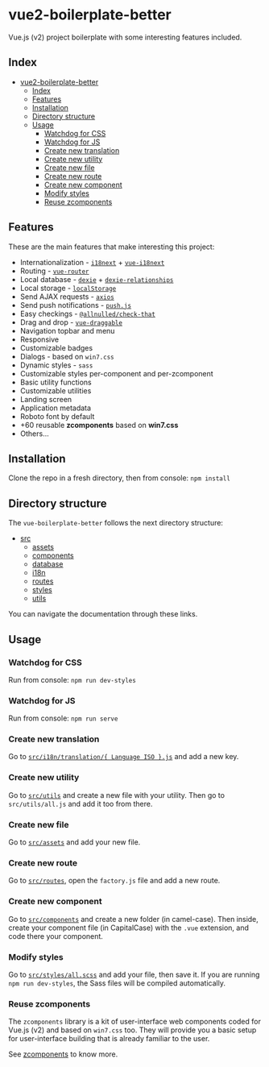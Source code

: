 # vue2-boilerplate-better

Vue.js (v2) project boilerplate with some interesting features included.

## Index

- [vue2-boilerplate-better](#vue2-boilerplate-better)
  - [Index](#index)
  - [Features](#features)
  - [Installation](#installation)
  - [Directory structure](#directory-structure)
  - [Usage](#usage)
    - [Watchdog for CSS](#watchdog-for-css)
    - [Watchdog for JS](#watchdog-for-js)
    - [Create new translation](#create-new-translation)
    - [Create new utility](#create-new-utility)
    - [Create new file](#create-new-file)
    - [Create new route](#create-new-route)
    - [Create new component](#create-new-component)
    - [Modify styles](#modify-styles)
    - [Reuse zcomponents](#reuse-zcomponents)

## Features

These are the main features that make interesting this project:

 - Internationalization - [`i18next`](https://github.com/i18next/i18next) + [`vue-i18next`](https://github.com/panter/vue-i18next)
 - Routing - [`vue-router`](https://github.com/vuejs/vue-router)
 - Local database - [`dexie`](https://github.com/dexie/Dexie.js) + [`dexie-relationships`](https://github.com/ignasbernotas/dexie-relationships)
 - Local storage - [`localStorage`](https://developer.mozilla.org/es/docs/Web/API/Window/localStorage)
 - Send AJAX requests - [`axios`](https://github.com/axios/axios)
 - Send push notifications - [`push.js`](https://github.com/Nickersoft/push.js/)
 - Easy checkings - [`@allnulled/check-that`](https://github.com/allnulled/check-that)
 - Drag and drop - [`vue-draggable`](https://github.com/SortableJS/Vue.Draggable)
 - Navigation topbar and menu
 - Responsive
 - Customizable badges
 - Dialogs - based on `win7.css`
 - Dynamic styles - `sass`
 - Customizable styles per-component and per-zcomponent
 - Basic utility functions
 - Customizable utilities
 - Landing screen
 - Application metadata
 - Roboto font by default
 - +60 reusable **zcomponents** based on **win7.css**
 - Others...

## Installation

Clone the repo in a fresh directory, then from console: `npm install`

## Directory structure

The `vue-boilerplate-better` follows the next directory structure:

- [src](./src)
   - [assets](./src/assets)
   - [components](./src/components)
   - [database](./src/database)
   - [i18n](./src/i18n)
   - [routes](./src/routes)
   - [styles](./src/styles)
   - [utils](./src/utils)

You can navigate the documentation through these links.

## Usage

### Watchdog for CSS

Run from console: `npm run dev-styles`

### Watchdog for JS

Run from console: `npm run serve`

### Create new translation

Go to [`src/i18n/translation/{ Language ISO }.js`](./src/i18n) and add a new key.

### Create new utility

Go to [`src/utils`](./src/utils) and create a new file with your utility. Then go to `src/utils/all.js` and add it too from there.

### Create new file

Go to [`src/assets`](./src/assets) and add your new file.

### Create new route

Go to [`src/routes`](./src/routes), open the `factory.js` file and add a new route.

### Create new component

Go to [`src/components`](./src/components) and create a new folder (in camel-case). Then inside, create your component file (in CapitalCase) with the `.vue` extension, and code there your component.

### Modify styles

Go to [`src/styles/all.scss`](./src/styles) and add your file, then save it. If you are running `npm run dev-styles`, the Sass files will be compiled automatically.

### Reuse zcomponents

The `zcomponents` library is a kit of user-interface web components coded for Vue.js (v2) and based on `win7.css` too. They will provide you a basic setup for user-interface building that is already familiar to the user.

See [zcomponents](./src/components/zcomponents/zcomponents.md) to know more.